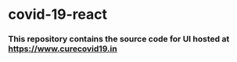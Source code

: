 # covid-19-react

### This repository contains the source code for UI hosted at https://www.curecovid19.in
